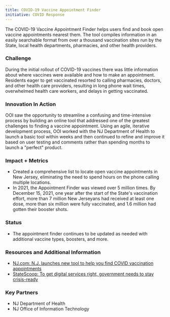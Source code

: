 ```yaml
---
title: COVID-19 Vaccine Appointment Finder
initiative: COVID Response
---
```


The COVID-19 Vaccine Appointment Finder helps users find and book open vaccine appointments nearest them. The tool compiles information in an easily searchable format from over a thousand vaccination sites run by the State, local health departments, pharmacies, and other health providers. 

### Challenge

During the initial rollout of COVID-19 vaccines there was little information about where vaccines were available and how to make an appointment. Residents eager to get vaccinated resorted to calling pharmacies, doctors, and other health care providers, resulting in long phone wait times, overwhelmed health care workers, and delays in getting vaccinated.

### Innovation In Action

OOI saw the opportunity to streamline a confusing and time-intensive process by building an online tool that addressed one of the greatest challenges to finding a vaccine appointment. Using an agile, iterative development process, OOI worked with the NJ Department of Health to launch a basic tool within weeks and then continued to refine and improve it based on user testing and comments rather than spending months to launch a "perfect" product.

### Impact + Metrics

-   Created a comprehensive list to locate open vaccine appointments in New Jersey, eliminating the need to spend hours on the phone calling multiple locations.
-   In 2021, the Appointment Finder was viewed over 5 million times. By December 15, 2021, one year after the start of the State's vaccination effort, more than 7 million New Jerseyans had received at least one dose, more than six million were fully vaccinated, and 1.6 million had gotten their booster shots.

### Status

-   The appointment finder continues to be updated as needed with additional vaccine types, boosters, and more.

### Resources and Additional Information

-   [NJ.com: N.J. launches new tool to help you find COVID vaccination appointments](https://www.nj.com/coronavirus/2021/01/nj-launches-new-tool-to-help-you-find-covid-vaccination-appointments.html)
-   [StateScoop: To get digital services right, government needs to stay crisis-ready](https://statescoop.com/new-jersey-covid-digital-services-lessons/)

### Key Partners

-   NJ Department of Health
-   NJ Office of Information Technology
